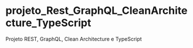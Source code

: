 # projeto_Rest_GraphQL_CleanArchitecture_TypeScript
Projeto REST, GraphQL, Clean Architecture e TypeScript
